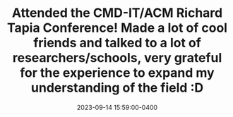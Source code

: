 ---
layout: post
title: Attended the CMD-IT/ACM Richard Tapia Conference! Made a lot of cool friends and talked to a lot of researchers/schools, very grateful for the experience to expand my understanding of the field :D
date: 2023-09-14 15:59:00-0400
inline: true
related_posts: false
---